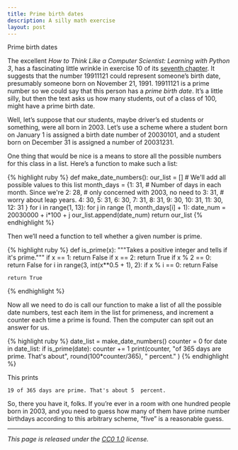 ```yaml
---
title: Prime birth dates
description: A silly math exercise
layout: post
---
```


Prime birth dates

The excellent _How to Think Like a Computer Scientist: Learning with Python 3_, has a fascinating little wrinkle in exercise 10 of its [seventh chapter](http://openbookproject.net/thinkcs/python/english3e/iteration.html). It suggests that the number 19911121 could represent someone’s birth date, presumably someone born on November 21, 1991. 19911121 is a prime number so we could say that this person has a _prime birth date_. It’s a little silly, but then the text asks us how many students, out of a class of 100, might have a prime birth date.

Well, let’s suppose that our students, maybe driver’s ed students or something, were all born in 2003. Let’s use a scheme where a student born on January 1 is assigned a birth date number of 20030101, and a student born on December 31 is assigned a number of 20031231.

One thing that would be nice is a means to store all the possible numbers for this class in a list. Here’s a function to make such a list:

{% highlight ruby %}
def make_date_numbers():
    our_list = []               # We'll add all possible values to this list
    month_days = {1: 31,        # Number of days in each month. Since we're
                  2: 28,        # only concerned with 2003, no need to 
                  3: 31,        # worry about leap years.
                  4: 30,
                  5: 31,
                  6: 30,
                  7: 31,
                  8: 31,
                  9: 30,
                  10: 31,
                  11: 30,
                  12: 31
    }
    for i in range(1, 13):
        for j in range (1, month_days[i] + 1):
            date_num = 20030000 + i*100 + j
            our_list.append(date_num)
    return our_list
{% endhighlight %}

Then we’ll need a function to tell whether a given number is prime.

{% highlight ruby %}
def is_prime(x):
    """Takes a positive integer and tells if it's prime."""
    if x == 1:
        return False
    if x == 2:
        return True
    if x % 2 == 0:
        return False
    for i in range(3, int(x**0.5 + 1), 2):
        if x % i == 0:
            return False
    
    return True
{% endhighlight %}

Now all we need to do is call our function to make a list of all the possible date numbers, test each item in the list for primeness, and increment a counter each time a prime is found. Then the computer can spit out an answer for us.

{% highlight ruby %}
date_list = make_date_numbers()
counter = 0
for date in date_list:
    if is_prime(date):
        counter += 1
print(counter, "of 365 days are prime. That's about", round(100*counter/365), 
                                                            " percent." )
{% endhighlight %}

This prints

```
19 of 365 days are prime. That's about 5  percent.
```

So, there you have it, folks. If you’re ever in a room with one hundred people born in 2003, and you need to guess how many of them have prime number birthdays according to this arbitrary scheme, “five” is a reasonable guess.


---

_This page is released under the [CC0 1.0](https://creativecommons.org/publicdomain/zero/1.0/) license._

